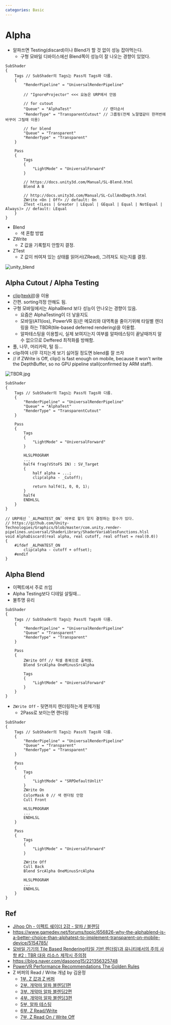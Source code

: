 ```yaml
---
categories: Basic
---
```


# Alpha

- 알파쓰면 Testing(discard)이나 Blend가 할 것 없이 성능 잡아먹는다.
  - 구형 모바일 디바이스에선 Blend쪽이 성능이 잘 나오는 경향이 있었다.

``` hlsl
SubShader
{
    Tags // SubShader의 Tags는 Pass의 Tags와 다름.
    {
        "RenderPipeline" = "UniversalRenderPipeline"

        // "IgnoreProjector" <<< 요놈은 URP에서 안씀

        // for cutout
        "Queue" = "AlphaTest"              // 렌더순서
        "RenderType" = "TransparentCutout" // 그룹핑(전체 노말맵같이 한꺼번에 바꾸어 그릴때 이용)

        // for blend
        "Queue" = "Transparent"
        "RenderType" = "Transparent"
    }

    Pass
    {
        Tags
        {
            "LightMode" = "UniversalForward"
        }

        // https://docs.unity3d.com/Manual/SL-Blend.html
        Blend A B

        // http://docs.unity3d.com/Manual/SL-CullAndDepth.html
        ZWrite <On | Off> // default: On 
        ZTest <(Less | Greater | LEqual | GEqual | Equal | NotEqual | Always)> // default: LEqual 
    }
}
```

- Blend
  - 색 혼합 방법
- ZWrite
  - Z 값을 기록할지 안할지 결정.
- ZTest
  - Z 값이 씌여져 있는 상태를 읽어서(ZRead), 그려져도 되는지를 결정.

![unity_blend](../res/unity_blend.png)

## Alpha Cutout / Alpha Testing

- [clip](https://docs.microsoft.com/en-us/windows/win32/direct3dhlsl/dx-graphics-hlsl-clip)([texkill](https://docs.microsoft.com/en-us/windows/win32/direct3dhlsl/texkill---ps))을 이용
- 간편. sorting걱정 안해도 됨.
- 구형 모바일에서는 AlphaBlend 보다 성능이 안나오는 경향이 있음.
  - 요즘은 AlphaTesting이 더 낳을지도
  - 모바일(A11(ios), PowerVR 등)은 메모리와 대역폭을 줄이기위해 타일별 렌더링을 하는 TBDR(tile-based deferred rendering)을 이용함.
  - 알파테스팅을 이용할시, 실제 보여지는지 여부를 알파테스팅이 끝날때까지 알 수 없으므로 Deffered 최적화를 방해함.
- 풀, 나무, 머리카락, 털 등...
- clip하여 너무 각지는게 보기 싫어질 정도면 blend를 잘 쓰자
- // if ZWrite is Off, clip() is fast enough on mobile, because it won't write the DepthBuffer, so no GPU pipeline stall(confirmed by ARM staff).

![TBDR.jpg](../res/TBDR.jpg)

``` hlsl
SubShader
{
    Tags // SubShader의 Tags는 Pass의 Tags와 다름.
    {
        "RenderPipeline" = "UniversalRenderPipeline"
        "Queue" = "AlphaTest"
        "RenderType" = "TransparentCutout"
    }

    Pass
    {
        Tags
        {
            "LightMode" = "UniversalForward"
        }

        HLSLPROGRAM
        ...
        half4 frag(VStoFS IN) : SV_Target
        {
            half alpha = ...;
            clip(alpha - _Cutoff);

            return half4(1, 0, 0, 1);
        }
        half4 
        ENDHLSL
    }
}
```

``` hlsl
// URP에선 `_ALPHATEST_ON` 여부로 할지 말지 결정하는 함수가 있다.
// https://github.com/Unity-Technologies/Graphics/blob/master/com.unity.render-pipelines.universal/ShaderLibrary/ShaderVariablesFunctions.hlsl
void AlphaDiscard(real alpha, real cutoff, real offset = real(0.0))
{
    #ifdef _ALPHATEST_ON
        clip(alpha - cutoff + offset);
    #endif
}
```

## Alpha Blend

- 이펙트에서 주로 쓰임
- Alpha Testing보다 디테일 살릴때...
- 불투명 유리

``` hlsl
SubShader
{
    Tags // SubShader의 Tags는 Pass의 Tags와 다름.
    {
        "RenderPipeline" = "UniversalRenderPipeline"
        "Queue" = "Transparent"
        "RenderType" = "Transparent"
    }

    Pass
    {
        ZWrite Off // 픽셀 중복으로 출력됨.
        Blend SrcAlpha OneMinusSrcAlpha

        Tags
        {
            "LightMode" = "UniversalForward"
        }
    }
}
```

- `ZWrite Off` - 뒷면까지 렌더링하는게 문제가됨
  - 2Pass로 보이는면 랜더링

``` hlsl
SubShader
{
    Tags // SubShader의 Tags는 Pass의 Tags와 다름.
    {
        "RenderPipeline" = "UniversalRenderPipeline"
        "Queue" = "Transparent"
        "RenderType" = "Transparent"
    }

    Pass
    {
        Tags
        {
            "LightMode" = "SRPDefaultUnlit"
        }
        ZWrite On
        ColorMask 0 // 색 렌더링 안함
        Cull Front

        HLSLPROGRAM
        ...
        ENDHLSL
    }

    Pass
    {
        Tags
        {
            "LightMode" = "UniversalForward"
        }

        ZWrite Off
        Cull Back
        Blend SrcAlpha OneMinusSrcAlpha

        HLSLPROGRAM
        ...
        ENDHLSL
    }
}

```

## Ref

- [Jihoo Oh - 이펙트 쉐이더 2강 - 알파 / 블랜딩](https://www.slideshare.net/crjl5/2-205467251)
- <https://www.gamedev.net/forums/topic/656826-why-the-alphablend-is-a-better-choice-than-alphatest-to-implement-transparent-on-mobile-device/5154785/>
- [모바일 기기의 Tile Based Rendering(타일 기반 렌더링)과 유니티에서의 주의 사항 #2 : TBR 대응 리소스 제작시 주의점](https://ozlael.tistory.com/24)
- <https://blog.naver.com/dasoong15/221356325748>
- [PowerVR Performance Recommendations The Golden Rules](http://powervr-graphics.github.io/WebGL_SDK/WebGL_SDK/Documentation/Architecture%20Guides/PowerVR%20Performance%20Recommendations.The%20Golden%20Rules.pdf)
- Z 버퍼의 Read / Write 개념 by 김윤정
  - [1부. Z 값과 Z 버퍼](http://chulin28ho.egloos.com/5267860)
  - [2부. 개악마 알파 블렌딩1편](http://chulin28ho.egloos.com/5268685)
  - [3부. 개악마 알파 블렌딩2편](http://chulin28ho.egloos.com/5269434)
  - [4부. 개악마 알파 블렌딩3편](http://chulin28ho.egloos.com/5270691)
  - [5부, 알파 테스팅](http://chulin28ho.egloos.com/5271687)
  - [6부, Z Read/Write](http://chulin28ho.egloos.com/5272883)
  - [7부, Z Read On / Write Off](http://chulin28ho.egloos.com/5284164)

